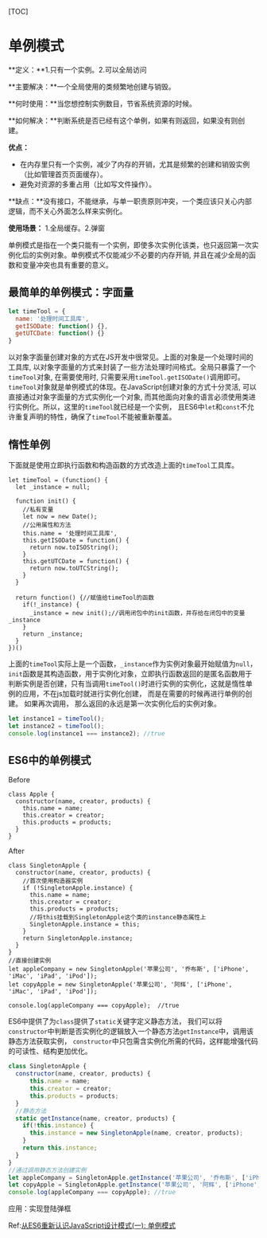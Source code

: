 [TOC]

# 单例模式

**定义：**1.只有一个实例。2.可以全局访问

**主要解决：**一个全局使用的类频繁地创建与销毁。

**何时使用：**当您想控制实例数目，节省系统资源的时候。

**如何解决：**判断系统是否已经有这个单例，如果有则返回，如果没有则创建。

**优点：** 

* 在内存里只有一个实例，减少了内存的开销，尤其是频繁的创建和销毁实例（比如管理首页页面缓存）。 
* 避免对资源的多重占用（比如写文件操作）。

**缺点：**没有接口，不能继承，与单一职责原则冲突，一个类应该只关心内部逻辑，而不关心外面怎么样来实例化。

**使用场景：** 1.全局缓存。2.弹窗

单例模式是指在一个类只能有一个实例，即使多次实例化该类，也只返回第一次实例化后的实例对象。单例模式不仅能减少不必要的内存开销, 并且在减少全局的函数和变量冲突也具有重要的意义。

## 最简单的单例模式：字面量

```js
let timeTool = {
  name: '处理时间工具库',
  getISODate: function() {},
  getUTCDate: function() {}
}
```

以对象字面量创建对象的方式在JS开发中很常见。上面的对象是一个处理时间的工具库, 以对象字面量的方式来封装了一些方法处理时间格式。全局只暴露了一个`timeTool`对象, 在需要使用时, 只需要采用`timeTool.getISODate()`调用即可。`timeTool`对象就是单例模式的体现。在JavaScript创建对象的方式十分灵活, 可以直接通过对象字面量的方式实例化一个对象, 而其他面向对象的语言必须使用类进行实例化。所以，这里的`timeTool`就已经是一个实例， 且ES6中`let`和`const`不允许重复声明的特性，确保了`timeTool`不能被重新覆盖。

## 惰性单例

下面就是使用立即执行函数和构造函数的方式改造上面的`timeTool`工具库。

```JS
let timeTool = (function() {
  let _instance = null;
  
  function init() {
    //私有变量
    let now = new Date();
    //公用属性和方法
    this.name = '处理时间工具库',
    this.getISODate = function() {
      return now.toISOString();
    }
    this.getUTCDate = function() {
      return now.toUTCString();
    }
  }
  
  return function() {//赋值给timeTool的函数
    if(!_instance) {
      _instance = new init();//调用闭包中的init函数，并存给在闭包中的变量_instance
    }
    return _instance;
  }
})()
```

上面的`timeTool`实际上是一个函数，`_instance`作为实例对象最开始赋值为`null`，`init`函数是其构造函数，用于实例化对象，立即执行函数返回的是匿名函数用于判断实例是否创建，只有当调用`timeTool()`时进行实例的实例化，这就是惰性单例的应用，不在js加载时就进行实例化创建， 而是在需要的时候再进行单例的创建。 如果再次调用， 那么返回的永远是第一次实例化后的实例对象。

```js
let instance1 = timeTool();
let instance2 = timeTool();
console.log(instance1 === instance2); //true
```

## ES6中的单例模式

Before

```jS
class Apple {
  constructor(name, creator, products) {
    this.name = name;
    this.creator = creator;
    this.products = products;
  }
}
```

After

```JS
class SingletonApple {
  constructor(name, creator, products) {
    //首次使用构造器实例
    if (!SingletonApple.instance) {
      this.name = name;
      this.creator = creator;
      this.products = products;
      //将this挂载到SingletonApple这个类的instance静态属性上
      SingletonApple.instance = this;
    }
    return SingletonApple.instance;
  }
}
//直接创建实例
let appleCompany = new SingletonApple('苹果公司', '乔布斯', ['iPhone', 'iMac', 'iPad', 'iPod']);
let copyApple = new SingletonApple('苹果公司', '阿辉', ['iPhone', 'iMac', 'iPad', 'iPod']);

console.log(appleCompany === copyApple);  //true
```

ES6中提供了为`class`提供了`static`关键字定义静态方法， 我们可以将`constructor`中判断是否实例化的逻辑放入一个静态方法`getInstance`中，调用该静态方法获取实例， `constructor`中只包需含实例化所需的代码，这样能增强代码的可读性、结构更加优化。

```js
class SingletonApple {
  constructor(name, creator, products) {
      this.name = name;
      this.creator = creator;
      this.products = products;
  }
  //静态方法
  static getInstance(name, creator, products) {
    if(!this.instance) {
      this.instance = new SingletonApple(name, creator, products);
    }
    return this.instance;
  }
}
//通过调用静态方法创建实例
let appleCompany = SingletonApple.getInstance('苹果公司', '乔布斯', ['iPhone', 'iMac', 'iPad', 'iPod']);
let copyApple = SingletonApple.getInstance('苹果公司', '阿辉', ['iPhone', 'iMac', 'iPad', 'iPod'])
console.log(appleCompany === copyApple); //true
```

应用：<a link="完整的项目代码见: [CodePen(单例模式案例——登录框)](https://codepen.io/LITANGHUI/project/editor/Axbnbb)">实现登陆弹框</a>



Ref:[从ES6重新认识JavaScript设计模式(一): 单例模式](https://segmentfault.com/a/1190000013864944)